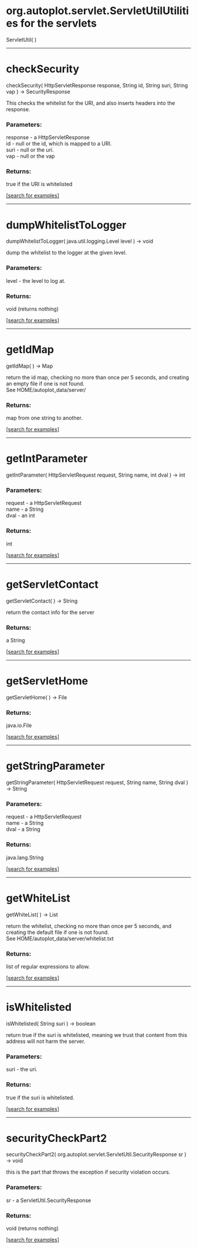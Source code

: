 # org.autoplot.servlet.ServletUtilUtilities for the servlets
ServletUtil( )


***
<a name="checkSecurity"></a>
# checkSecurity
checkSecurity( HttpServletResponse response, String id, String suri, String vap ) &rarr; SecurityResponse

This checks the whitelist for the URI, and also inserts headers into the response.

### Parameters:
response - a HttpServletResponse
<br>id - null or the id, which is mapped to a URI.
<br>suri - null or the uri.
<br>vap - null or the vap

### Returns:
true if the URI is whitelisted

<a href="https://github.com/autoplot/dev/search?q=checkSecurity&unscoped_q=checkSecurity">[search for examples]</a>

***
<a name="dumpWhitelistToLogger"></a>
# dumpWhitelistToLogger
dumpWhitelistToLogger( java.util.logging.Level level ) &rarr; void

dump the whitelist to the logger at the given level.

### Parameters:
level - the level to log at.

### Returns:
void (returns nothing)


<a href="https://github.com/autoplot/dev/search?q=dumpWhitelistToLogger&unscoped_q=dumpWhitelistToLogger">[search for examples]</a>

***
<a name="getIdMap"></a>
# getIdMap
getIdMap(  ) &rarr; Map

return the id map, checking no more than once per 5 seconds, and
 creating an empty file if one is not found.  
 See HOME/autoplot_data/server/

### Returns:
map from one string to another.

<a href="https://github.com/autoplot/dev/search?q=getIdMap&unscoped_q=getIdMap">[search for examples]</a>

***
<a name="getIntParameter"></a>
# getIntParameter
getIntParameter( HttpServletRequest request, String name, int dval ) &rarr; int



### Parameters:
request - a HttpServletRequest
<br>name - a String
<br>dval - an int

### Returns:
int


<a href="https://github.com/autoplot/dev/search?q=getIntParameter&unscoped_q=getIntParameter">[search for examples]</a>

***
<a name="getServletContact"></a>
# getServletContact
getServletContact(  ) &rarr; String

return the contact info for the server

### Returns:
a String


<a href="https://github.com/autoplot/dev/search?q=getServletContact&unscoped_q=getServletContact">[search for examples]</a>

***
<a name="getServletHome"></a>
# getServletHome
getServletHome(  ) &rarr; File



### Returns:
java.io.File


<a href="https://github.com/autoplot/dev/search?q=getServletHome&unscoped_q=getServletHome">[search for examples]</a>

***
<a name="getStringParameter"></a>
# getStringParameter
getStringParameter( HttpServletRequest request, String name, String dval ) &rarr; String



### Parameters:
request - a HttpServletRequest
<br>name - a String
<br>dval - a String

### Returns:
java.lang.String


<a href="https://github.com/autoplot/dev/search?q=getStringParameter&unscoped_q=getStringParameter">[search for examples]</a>

***
<a name="getWhiteList"></a>
# getWhiteList
getWhiteList(  ) &rarr; List

return the whitelist, checking no more than once per 5 seconds, and
 creating the default file if one is not found.  
 See HOME/autoplot_data/server/whitelist.txt

### Returns:
list of regular expressions to allow.

<a href="https://github.com/autoplot/dev/search?q=getWhiteList&unscoped_q=getWhiteList">[search for examples]</a>

***
<a name="isWhitelisted"></a>
# isWhitelisted
isWhitelisted( String suri ) &rarr; boolean

return true if the suri is whitelisted, meaning we trust that 
 content from this address will not harm the server.

### Parameters:
suri - the uri.

### Returns:
true if the suri is whitelisted.

<a href="https://github.com/autoplot/dev/search?q=isWhitelisted&unscoped_q=isWhitelisted">[search for examples]</a>

***
<a name="securityCheckPart2"></a>
# securityCheckPart2
securityCheckPart2( org.autoplot.servlet.ServletUtil.SecurityResponse sr ) &rarr; void

this is the part that throws the exception if security violation occurs.

### Parameters:
sr - a ServletUtil.SecurityResponse

### Returns:
void (returns nothing)


<a href="https://github.com/autoplot/dev/search?q=securityCheckPart2&unscoped_q=securityCheckPart2">[search for examples]</a>

